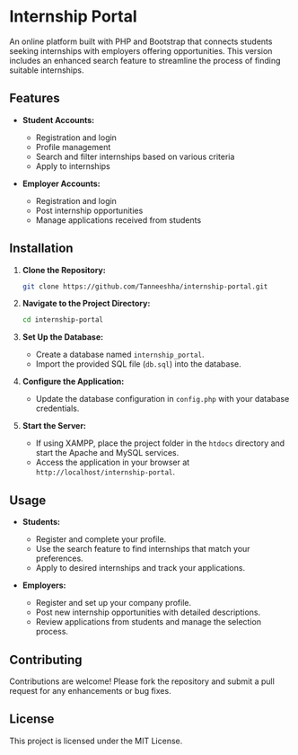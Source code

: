 # Internship Portal

An online platform built with PHP and Bootstrap that connects students seeking internships with employers offering opportunities. This version includes an enhanced search feature to streamline the process of finding suitable internships.

## Features

- **Student Accounts:**
  - Registration and login
  - Profile management
  - Search and filter internships based on various criteria
  - Apply to internships

- **Employer Accounts:**
  - Registration and login
  - Post internship opportunities
  - Manage applications received from students

## Installation

1. **Clone the Repository:**

   ```bash
   git clone https://github.com/Tanneeshha/internship-portal.git
   ```

2. **Navigate to the Project Directory:**

   ```bash
   cd internship-portal
   ```

3. **Set Up the Database:**

   - Create a database named `internship_portal`.
   - Import the provided SQL file (`db.sql`) into the database.

4. **Configure the Application:**

   - Update the database configuration in `config.php` with your database credentials.

5. **Start the Server:**

   - If using XAMPP, place the project folder in the `htdocs` directory and start the Apache and MySQL services.
   - Access the application in your browser at `http://localhost/internship-portal`.

## Usage

- **Students:**
  - Register and complete your profile.
  - Use the search feature to find internships that match your preferences.
  - Apply to desired internships and track your applications.

- **Employers:**
  - Register and set up your company profile.
  - Post new internship opportunities with detailed descriptions.
  - Review applications from students and manage the selection process.

## Contributing

Contributions are welcome! Please fork the repository and submit a pull request for any enhancements or bug fixes.

## License

This project is licensed under the MIT License.